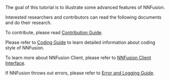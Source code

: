 The goal of this tutorial is to illustrate some advanced features of NNFusion. 

Interested researchers and contributors can read the following documents and do their research.

To contribute, please read [Contribution Guide](https://github.com/microsoft/nnfusion/wiki/4.1-Contribution-Guide).

Please refer to [Coding Guide](https://github.com/microsoft/nnfusion/wiki/4.2-Coding-Guide) to learn detailed information about coding style of NNFusion.

To learn more about NNFusion Client, please refer to [NNFusion Client Interface](https://github.com/microsoft/nnfusion/wiki/4.3-NNFusion-CLI-Interface).

If NNFusion throws out errors, please refer to [Error and Logging Guide](https://github.com/microsoft/nnfusion/wiki/4.4-Error-and-Logging-Guide).
 

